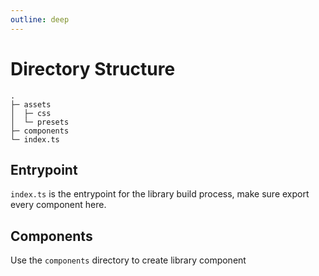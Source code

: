 ```yaml
---
outline: deep
---
```


# Directory Structure

```
.
├─ assets
│  ├─ css
│  └─ presets
├─ components
└─ index.ts
```

## Entrypoint

`index.ts` is the entrypoint for the library build process, make sure export every component here.

## Components

Use the `components` directory to create library component
